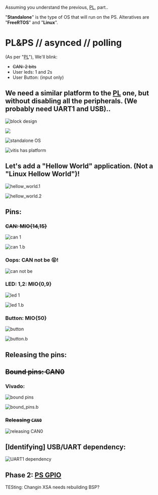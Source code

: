 Assuming you understand the previous, [PL](../PL/README.md), part..

"**Standalone**" is the type of OS that will run on the PS. Alteratives are "**FreeRTOS**" and "**Linux**".

# PL&PS // asynced // polling

(As per "[PL](../PL/README.md)"), We'll blink:

* ~~CAN: 2 bits~~
* User leds: 1 and 2s
* User Button: (input only)

## We need a similar platform to the [PL](../PL/README.md) one, but without disabling all the peripherals. (We probably need UART1 and USB)..

![](images/vitis.0.jpg "block design")

![](images/block.design.svg)

![](images/vitis.2.jpg "standalone OS")

![](images/vitis.3.jpg "vitis has platform")

## Let's add a "Hellow World" application. (Not a "Linux Hellow World")!
![](images/vitis.4.jpg "hellow_world.1")

![](images/vitis.5.jpg "hellow_world.2")

## Pins:

### ~~CAN: MIO{14,15}~~
![](images/can.schem.1.jpg "can 1")

![](images/can.schem.2.jpg "can 1.b")

### Oops: CAN not be 😝!
![](images/can.3.jpg "can not be")

### LED: 1,2: MIO{0,9}
![](images/led.schem.1.jpg "led 1")

![](images/led.schem.2.jpg "led 1.b")

### Button: MIO{50}
![](images/button.schem.1.jpg "button")

![](images/button.schem.2.jpg "button.b")

## Releasing the pins:
## ~~Bound pins: CAN0~~
### Vivado:
![](images/pins.1.jpg "bound pins")

![](images/pins.2.jpg "bound_pins.b")
### ~~Releasing `CAN0`~~
![](images/pins.3.jpg "releasing CAN0")

## [Identifying] USB/UART dependency:
![](images/usb.jpg "UART1 dependency")

## Phase 2: [PS GPIO](GPIO.md)

TESting: Changin XSA needs rebuilding BSP?
